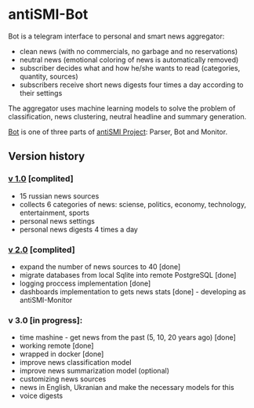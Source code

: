 # antiSMI-Bot

Bot is a telegram interface to personal and smart news aggregator:
- clean news (with no commercials, no garbage and no reservations)
- neutral news (emotional coloring of news is automatically removed) 
- subscriber decides what and how he/she wants to read (categories, quantity, sources)
- subscribers receive short news digests four times a day according to their settings

The aggregator uses machine learning models to solve the problem of classification, news clustering, neutral headline and summary generation.

[Bot](https://t.me/antiSMI_bot) is one of three parts of [antiSMI Project](https://maxlethal.notion.site/antiSMI-project-763ed7401b9f4e2cbee7cdf6f03ad0b9?pvs=4 "Concept"): Parser, Bot and Monitor.


## Version history

### [v 1.0](https://github.com/maxlethal/antiSMI-1.0) [complited]
* 15 russian news sources
* collects 6 categories of news: sciense, politics, economy, technology, entertainment, sports
* personal news settings
* personal news digests 4 times a day

### [v 2.0](https://github.com/maxlethal/antiSMI-2.0) [complited]
* expand the number of news sources to 40 [done]
* migrate databases from local Sqlite into remote PostgreSQL [done]
* logging proccess implementation [done]
* dashboards implementation to gets news stats [done] - developing as antiSMI-Monitor

### v 3.0 [in progress]:
* time mashine - get news from the past (5, 10, 20 years ago) [done]
* working remote [done]
* wrapped in docker [done]
* improve news classification model
* improve news summarization model (optional)
* customizing news sources
* news in English, Ukranian and make the necessary models for this
* voice digests

